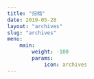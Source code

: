```yaml
---
title: "归档"
date: 2019-05-28
layout: "archives"
slug: "archives"
menu:
    main:
        weight: -100
        params: 
            icon: archives
---
```

